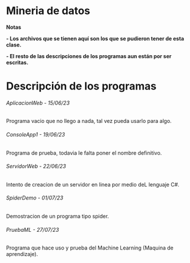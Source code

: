 # Mineria de datos

<!----Notas---->
**Notas**

**- Los archivos que se tienen aquí son los que se pudieron tener de esta clase.**

**- El resto de las descripciones de los programas aun están por ser escritas.**
<!----Separador de las notas---->

<!----Directorio con descripción de los programas---->
# Descripción de los programas
###### AplicacionWeb - 15/06/23
Programa vacio que no llego a nada, tal vez pueda usarlo para algo.

<!----Separador---->

###### ConsoleApp1 - 19/06/23
Programa de prueba, todavia le falta poner el nombre definitivo.

<!----Separador---->

###### ServidorWeb - 22/06/23
Intento de creacion de un servidor en linea por medio deL lenguaje C#.

<!----Separador---->

###### SpiderDemo - 01/07/23
Demostracion de un programa tipo spider.

<!----Separador---->

###### PruebaML - 27/07/23
Programa que hace uso y prueba del Machine Learning (Maquina de aprendizaje).

<!----Separador del directorio con descripción de los programas---->